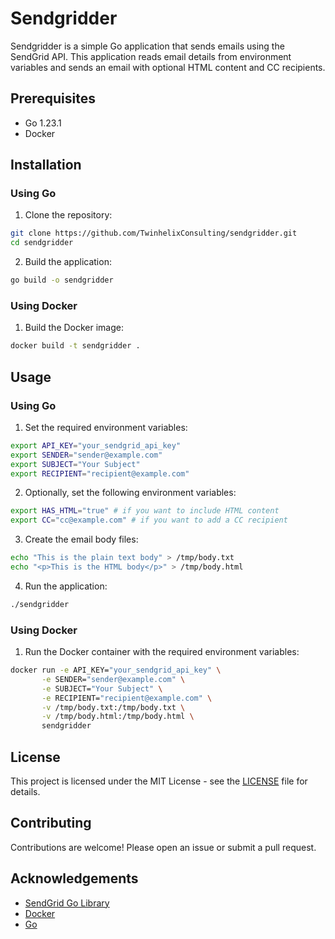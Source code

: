 # Sendgridder

Sendgridder is a simple Go application that sends emails using the SendGrid API. This application reads email details from environment variables and sends an email with optional HTML content and CC recipients.

## Prerequisites

- Go 1.23.1
- Docker

## Installation

### Using Go

1. Clone the repository:
  ```sh
  git clone https://github.com/TwinhelixConsulting/sendgridder.git
  cd sendgridder
  ```

2. Build the application:
  ```sh
  go build -o sendgridder
  ```

### Using Docker

1. Build the Docker image:
  ```sh
  docker build -t sendgridder .
  ```

## Usage

### Using Go

1. Set the required environment variables:
  ```sh
  export API_KEY="your_sendgrid_api_key"
  export SENDER="sender@example.com"
  export SUBJECT="Your Subject"
  export RECIPIENT="recipient@example.com"
  ```

2. Optionally, set the following environment variables:
  ```sh
  export HAS_HTML="true" # if you want to include HTML content
  export CC="cc@example.com" # if you want to add a CC recipient
  ```

3. Create the email body files:
  ```sh
  echo "This is the plain text body" > /tmp/body.txt
  echo "<p>This is the HTML body</p>" > /tmp/body.html
  ```

4. Run the application:
  ```sh
  ./sendgridder
  ```

### Using Docker

1. Run the Docker container with the required environment variables:
  ```sh
  docker run -e API_KEY="your_sendgrid_api_key" \
         -e SENDER="sender@example.com" \
         -e SUBJECT="Your Subject" \
         -e RECIPIENT="recipient@example.com" \
         -v /tmp/body.txt:/tmp/body.txt \
         -v /tmp/body.html:/tmp/body.html \
         sendgridder
  ```

## License

This project is licensed under the MIT License - see the [LICENSE](LICENSE) file for details.

## Contributing

Contributions are welcome! Please open an issue or submit a pull request.

## Acknowledgements

- [SendGrid Go Library](https://github.com/sendgrid/sendgrid-go)
- [Docker](https://www.docker.com/)
- [Go](https://golang.org/)
